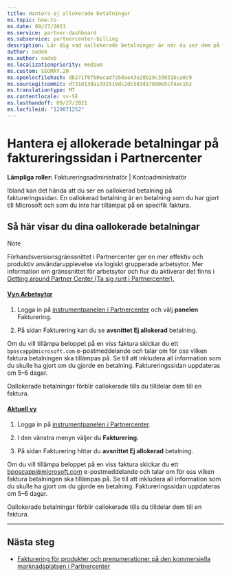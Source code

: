 ```yaml
---
title: Hantera ej allokerade betalningar
ms.topic: how-to
ms.date: 09/27/2021
ms.service: partner-dashboard
ms.subservice: partnercenter-billing
description: Lär dig vad oallokerade betalningar är när du ser dem på faktureringssidan för Partnercenter. Lär dig också hur du tillämpar dem på dina fakturor.
author: sodeb
ms.author: sodeb
ms.localizationpriority: medium
ms.custom: SEOMAY.20
ms.openlocfilehash: db271f6fb0ecad7a50ae43e28b29c33931bca0c9
ms.sourcegitcommit: d731813da1d31519dc2dc583d17899e5cf4ec1b2
ms.translationtype: MT
ms.contentlocale: sv-SE
ms.lasthandoff: 09/27/2021
ms.locfileid: "129071252"
---
```

# <a name="manage-unallocated-payments-on-your-partner-center-billing-page"></a>Hantera ej allokerade betalningar på faktureringssidan i Partnercenter

**Lämpliga roller:** Faktureringsadministratör | Kontoadministratör

Ibland kan det hända att du ser en oallokerad betalning på faktureringssidan. En oallokerad betalning är en betalning som du har gjort till Microsoft och som du inte har tillämpat på en specifik faktura.

## <a name="to-view-your-unallocated-payments"></a>Så här visar du dina oallokerade betalningar

> [!NOTE]
> Förhandsversionsgränssnittet i Partnercenter ger en mer effektiv och produktiv användarupplevelse via logiskt grupperade arbetsytor. Mer information om gränssnittet för arbetsytor och hur du aktiverar det finns i [Getting around Partner Center (Ta sig runt i Partnercenter).](get-around-partner-center.md#turn-workspaces-on-and-off)

#### <a name="workspaces-view"></a>[Vyn Arbetsytor](#tab/workspaces-view)

1. Logga in på [instrumentpanelen i Partnercenter](https://partner.microsoft.com/dashboard/home) och välj **panelen** Fakturering.

2. På sidan Fakturering kan du se **avsnittet Ej allokerad** betalning.

Om du vill tillämpa beloppet på en viss faktura skickar du ett `bposcapp@microsoft.com` e-postmeddelande och talar om för oss vilken faktura betalningen ska tillämpas på. Se till att inkludera all information som du skulle ha gjort om du gjorde en betalning. Faktureringssidan uppdateras om 5–6 dagar.

Oallokerade betalningar förblir oallokerade tills du tilldelar dem till en faktura.

#### <a name="current-view"></a>[Aktuell vy](#tab/current-view)

1. Logga in på [instrumentpanelen i Partnercenter](https://partner.microsoft.com/dashboard/home).

2. I den vänstra menyn väljer du **Fakturering.**

3. På sidan Fakturering hittar du **avsnittet Ej allokerad** betalning.

Om du vill tillämpa beloppet på en viss faktura skickar du ett bposcapp@microsoft.com e-postmeddelande och talar om för oss vilken faktura betalningen ska tillämpas på. Se till att inkludera all information som du skulle ha gjort om du gjorde en betalning. Faktureringssidan uppdateras om 5–6 dagar.

Oallokerade betalningar förblir oallokerade tills du tilldelar dem till en faktura.

* * *

## <a name="next-steps"></a>Nästa steg

- [Fakturering för produkter och prenumerationer på den kommersiella marknadsplatsen i Partnercenter](csp-commercial-marketplace-billing.md)
